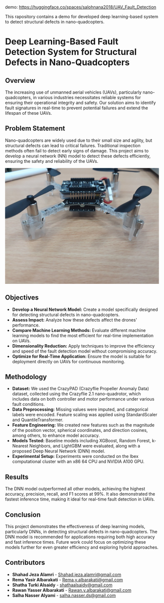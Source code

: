 

demo: https://huggingface.co/spaces/salohnana2018/UAV_Fault_Detection

This rapository contains a demo for developed deep learning-based system to detect structural defects in nano-quadcopters.


# Deep Learning-Based Fault Detection System for Structural Defects in Nano-Quadcopters

## Overview
The increasing use of unmanned aerial vehicles (UAVs), particularly nano-quadcopters, in various industries necessitates reliable systems for ensuring their operational integrity and safety. Our solution aims to identify fault signatures in real-time to prevent potential failures and extend the lifespan of these UAVs.

## Problem Statement

Nano-quadcopters are widely used due to their small size and agility, but structural defects can lead to critical failures. Traditional inspection methods often fail to detect early signs of damage. This project aims to develop a neural network (NN) model to detect these defects efficiently, ensuring the safety and reliability of the UAVs.

![Nano-Quadcopter](Images/E8_W1_near_M3_M4.jpg)

## Objectives

- **Develop a Neural Network Model:** Create a model specifically designed for detecting structural defects in nano-quadcopters.
- **Assess Impact:** Analyze how these defects affect the drones' performance.
- **Compare Machine Learning Methods:** Evaluate different machine learning models to find the most efficient for real-time implementation on UAVs.
- **Dimensionality Reduction:** Apply techniques to improve the efficiency and speed of the fault detection model without compromising accuracy.
- **Optimize for Real-Time Application:** Ensure the model is suitable for deployment directly on UAVs for continuous monitoring.

## Methodology

- **Dataset:** We used the CrazyPAD (Crazyflie Propeller Anomaly Data) dataset, collected using the Crazyflie 2.1 nano-quadrotor, which includes data on both controller and motor performance under various fault conditions.
- **Data Preprocessing:** Missing values were imputed, and categorical labels were encoded. Feature scaling was applied using StandardScaler and QuantileTransformer.
- **Feature Engineering:** We created new features such as the magnitude of the position vector, spherical coordinates, and direction cosines, among others, to enhance model accuracy.
- **Models Tested:** Baseline models including XGBoost, Random Forest, k-Nearest Neighbors, and LightGBM were evaluated, along with a proposed Deep Neural Network (DNN) model.
- **Experimental Setup:** Experiments were conducted on the Ibex computational cluster with an x86 64 CPU and NVIDIA A100 GPU.

## Results

The DNN model outperformed all other models, achieving the highest accuracy, precision, recall, and F1 scores at 99%. It also demonstrated the fastest inference time, making it ideal for real-time fault detection in UAVs.

## Conclusion

This project demonstrates the effectiveness of deep learning models, particularly DNNs, in detecting structural defects in nano-quadcopters. The DNN model is recommended for applications requiring both high accuracy and fast inference times. Future work could focus on optimizing these models further for even greater efficiency and exploring hybrid approaches.

## Contributors

- **Shahad Jeza Alamri** - [Shahad.jeza.alamri@gmail.com](mailto:Shahad.jeza.alamri@gmail.com)
- **Rema Yasir Albarakati** - [Rema.y.albarakati@gmail.com](mailto:Rema.y.albarakati@gmail.com)
- **Shatha Turki Alsaidy** - [shathaalsaidy@gmail.com](mailto:shathaalsaidy@gmail.com)
- **Rawan Yasser Albarakati** - [Rawan.y.albarakati@gmail.com](mailto:Rawan.y.albarakati@gmail.com)
- **Salha Nasser Alyami** - [salha.nasser.ds@gmail.com](mailto:salha.nasser.ds@gmail.com)

